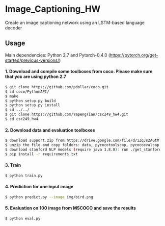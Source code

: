 # Image_Captioning_HW
Create an image captioning network using an LSTM-based language decoder

## Usage

Main dependencies: Python 2.7 and Pytorch-0.4.0 (https://pytorch.org/get-started/previous-versions/)


#### 1. Download and compile some toolboxes from coco. Please make sure that you are using python 2.7
```bash
$ git clone https://github.com/pdollar/coco.git
$ cd coco/PythonAPI/
$ make
$ python setup.py build
$ python setup.py install
$ cd ../../
$ git clone https://github.com/YapengTian/csc249_hw4.git
$ cd csc249_hw4
```
#### 2. Download data and evaluation toolboxes
```bash
$ download support.zip from https://drive.google.com/file/d/1ZqJs2AGtMTfGTgH1oHTP_ZEFXRNX3uLj/view?usp=sharing (1.7 GB)
$ unzip the file and copy folders: data, pycocotoolscap, pycocoevalcap into csc249_hw4
$ download stanford NLP models (require java 1.8.0): run ./get_stanford_models.sh 
$ pip install -r requirements.txt
```

#### 3. Train
```bash
$ python train.py
```

#### 4. Prediction for one input image
```bash
$ python predict.py --image img/bird.png
```

#### 5. Evaluation on 100 image from MSCOCO and save the results
```bash
$ python eval.py
```
